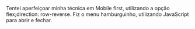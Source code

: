 Tentei aperfeiçoar minha técnica em Mobile first, utilizando a opção flex;direction: row-reverse.
Fiz o menu hamburguinho, utilizando JavaScript para abrir e fechar.